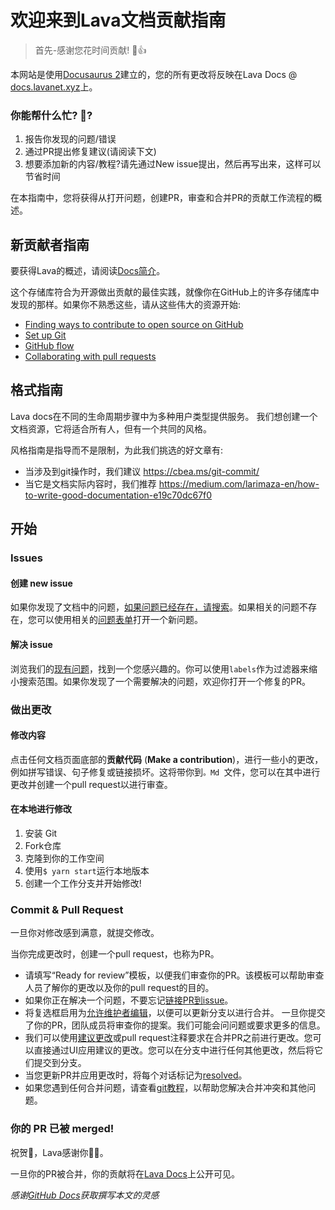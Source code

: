 # 欢迎来到Lava文档贡献指南 <!-- omit in toc -->

> 首先-感谢您花时间贡献! 🌋👍

本网站是使用[Docusaurus 2](https://docusaurus.io/)建立的，您的所有更改将反映在Lava Docs @ [docs.lavanet.xyz](https://docs.lavanet.xyz)上。

### 你能帮什么忙? 💪?
1. 报告你发现的问题/错误
2. 通过PR提出修复建议(请阅读下文)
3. 想要添加新的内容/教程?请先通过New issue提出，然后再写出来，这样可以节省时间

在本指南中，您将获得从打开问题，创建PR，审查和合并PR的贡献工作流程的概述。

## 新贡献者指南

要获得Lava的概述，请阅读[Docs简介](/docs/intro.md)。

这个存储库符合为开源做出贡献的最佳实践，就像你在GitHub上的许多存储库中发现的那样。如果你不熟悉这些，请从这些伟大的资源开始:
- [Finding ways to contribute to open source on GitHub](https://docs.github.com/en/get-started/exploring-projects-on-github/finding-ways-to-contribute-to-open-source-on-github)
- [Set up Git](https://docs.github.com/en/get-started/quickstart/set-up-git)
- [GitHub flow](https://docs.github.com/en/get-started/quickstart/github-flow)
- [Collaborating with pull requests](https://docs.github.com/en/github/collaborating-with-pull-requests)

## 格式指南
Lava docs在不同的生命周期步骤中为多种用户类型提供服务。
我们想创建一个文档资源，它将适合所有人，但有一个共同的风格。

风格指南是指导而不是限制，为此我们挑选的好文章有:
- 当涉及到git操作时，我们建议 https://cbea.ms/git-commit/
- 当它是文档实际内容时，我们推荐 https://medium.com/larimaza-en/how-to-write-good-documentation-e19c70dc67f0

## 开始

### Issues

#### 创建 new issue

如果你发现了文档中的问题，[如果问题已经存在，请搜索](https://docs.github.com/en/github/searching-for-information-on-github/searching-on-github/searching-issues-and-pull-requests#search-by-the-title-body-or-comments)。如果相关的问题不存在，您可以使用相关的[问题表单](https://github.com/lavanet/docs/issues/new/choose)打开一个新问题。

#### 解决 issue

浏览我们的[现有问题](https://github.com/lavanet/docs/issues)，找到一个您感兴趣的。你可以使用`labels`作为过滤器来缩小搜索范围。如果你发现了一个需要解决的问题，欢迎你打开一个修复的PR。

### 做出更改

#### 修改内容

点击任何文档页面底部的**贡献代码** (**Make a contribution**)，进行一些小的更改，例如拼写错误、句子修复或链接损坏。这将带你到`。Md `文件，您可以在其中进行更改并创建一个pull request以进行审查。

#### 在本地进行修改

1. 安装 Git
2. Fork仓库
3. 克隆到你的工作空间
4. 使用`$ yarn start`运行本地版本
5. 创建一个工作分支并开始修改!

### Commit & Pull Request

一旦你对修改感到满意，就提交修改。

当你完成更改时，创建一个pull request，也称为PR。
- 请填写“Ready for review”模板，以便我们审查你的PR。该模板可以帮助审查人员了解你的更改以及你的pull request的目的。
- 如果你正在解决一个问题，不要忘记[链接PR到issue](https://docs.github.com/en/issues/tracking-your-work-with-issues/linking-a-pull-request-to-an-issue)。
- 将复选框启用为[允许维护者编辑](https://docs.github.com/en/github/collaborating-with-issues-and-pull-requests/allowing-changes-to-a-pull-request-branch-created-from-a-fork)，以便可以更新分支以进行合并。
  一旦你提交了你的PR，团队成员将审查你的提案。我们可能会问问题或要求更多的信息。
- 我们可以使用[建议更改](https://docs.github.com/en/github/collaborating-with-issues-and-pull-requests/incorporating-feedback-in-your-pull-request)或pull request注释要求在合并PR之前进行更改。您可以直接通过UI应用建议的更改。您可以在分支中进行任何其他更改，然后将它们提交到分支。
- 当您更新PR并应用更改时，将每个对话标记为[resolved](https://docs.github.com/en/github/collaborating-with-issues-and-pull-requests/commenting-on-a-pull-request#resolving-conversations)。
- 如果您遇到任何合并问题，请查看[git教程](https://lab.github.com/githubtraining/managing-merge-conflicts)，以帮助您解决合并冲突和其他问题。

### 你的 PR 已被 merged!

祝贺🦸，Lava感谢你🌋🙏。

一旦你的PR被合并，你的贡献将在[Lava Docs](https://docs.lavanet.xyz)上公开可见。

_感谢[GitHub Docs](https://github.com/github/docs)获取撰写本文的灵感_